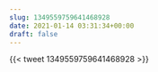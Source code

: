 ```yaml
---
slug: 1349559759641468928
date: 2021-01-14 03:31:34+00:00
draft: false
---
```


{{< tweet 1349559759641468928 >}}
